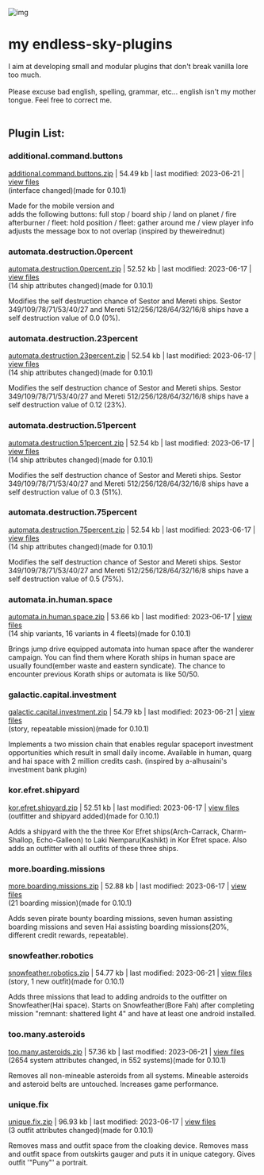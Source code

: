 ![img](https://github.com/zuckung/test/blob/main/res/icon.png)
# **my endless-sky-plugins**
I aim at developing small and modular plugins that don't break vanilla lore too much. <br><br>
Please excuse bad english, spelling, grammar, etc... english isn't my mother tongue. Feel free to correct me. <br><br>


## Plugin List:<br>


### additional.command.buttons
[additional.command.buttons.zip](https://github.com/zuckung/endless-sky-plugins/releases/download/Latest/additional.command.buttons.zip) | 54.49 kb | last modified: 2023-06-21
 | [view files](https://github.com/zuckung/endless-sky-plugins/tree/main/myplugins/additional.command.buttons/) <br>
(interface changed)(made for 0.10.1)


Made for the mobile version and  
adds the following buttons: full stop / board ship / land on planet / fire afterburner / fleet: hold position / fleet: gather around me / view player info
adjusts the message box to not overlap
(inspired by theweirednut)

 
### automata.destruction.0percent
[automata.destruction.0percent.zip](https://github.com/zuckung/endless-sky-plugins/releases/download/Latest/automata.destruction.0percent.zip) | 52.52 kb | last modified: 2023-06-17
 | [view files](https://github.com/zuckung/endless-sky-plugins/tree/main/myplugins/automata.destruction.0percent/) <br>
(14 ship attributes changed)(made for 0.10.1)


Modifies the self destruction chance of Sestor and Mereti ships.
Sestor 349/109/78/71/53/40/27 and Mereti 512/256/128/64/32/16/8 ships have a self destruction value of 0.0 (0%).

 
### automata.destruction.23percent
[automata.destruction.23percent.zip](https://github.com/zuckung/endless-sky-plugins/releases/download/Latest/automata.destruction.23percent.zip) | 52.54 kb | last modified: 2023-06-17
 | [view files](https://github.com/zuckung/endless-sky-plugins/tree/main/myplugins/automata.destruction.23percent/) <br>
(14 ship attributes changed)(made for 0.10.1)


Modifies the self destruction chance of Sestor and Mereti ships.
Sestor 349/109/78/71/53/40/27 and Mereti 512/256/128/64/32/16/8 ships have a self destruction value of 0.12 (23%).

 
### automata.destruction.51percent
[automata.destruction.51percent.zip](https://github.com/zuckung/endless-sky-plugins/releases/download/Latest/automata.destruction.51percent.zip) | 52.54 kb | last modified: 2023-06-17
 | [view files](https://github.com/zuckung/endless-sky-plugins/tree/main/myplugins/automata.destruction.51percent/) <br>
(14 ship attributes changed)(made for 0.10.1)


Modifies the self destruction chance of Sestor and Mereti ships.
Sestor 349/109/78/71/53/40/27 and Mereti 512/256/128/64/32/16/8 ships have a self destruction value of 0.3 (51%).

 
### automata.destruction.75percent
[automata.destruction.75percent.zip](https://github.com/zuckung/endless-sky-plugins/releases/download/Latest/automata.destruction.75percent.zip) | 52.54 kb | last modified: 2023-06-17
 | [view files](https://github.com/zuckung/endless-sky-plugins/tree/main/myplugins/automata.destruction.75percent/) <br>
(14 ship attributes changed)(made for 0.10.1)


Modifies the self destruction chance of Sestor and Mereti ships.
Sestor 349/109/78/71/53/40/27 and Mereti 512/256/128/64/32/16/8 ships have a self destruction value of 0.5 (75%).

 
### automata.in.human.space
[automata.in.human.space.zip](https://github.com/zuckung/endless-sky-plugins/releases/download/Latest/automata.in.human.space.zip) | 53.66 kb | last modified: 2023-06-17
 | [view files](https://github.com/zuckung/endless-sky-plugins/tree/main/myplugins/automata.in.human.space/) <br>
(14 ship variants, 16 variants in 4 fleets)(made for 0.10.1)


Brings jump drive equipped automata into human space after the wanderer campaign. 
You can find them where Korath ships in human space are usually found(ember waste and eastern syndicate). 
The chance to encounter previous Korath ships or automata is like 50/50.

 
### galactic.capital.investment
[galactic.capital.investment.zip](https://github.com/zuckung/endless-sky-plugins/releases/download/Latest/galactic.capital.investment.zip) | 54.79 kb | last modified: 2023-06-21
 | [view files](https://github.com/zuckung/endless-sky-plugins/tree/main/myplugins/galactic.capital.investment/) <br>
(story, repeatable mission)(made for 0.10.1) 


Implements a two mission chain that enables regular spaceport investment opportunities which result in small daily income. Available in human, quarg and hai space with 2 million credits cash.
(inspired by a-alhusaini's investment bank plugin)

 
### kor.efret.shipyard
[kor.efret.shipyard.zip](https://github.com/zuckung/endless-sky-plugins/releases/download/Latest/kor.efret.shipyard.zip) | 52.51 kb | last modified: 2023-06-17
 | [view files](https://github.com/zuckung/endless-sky-plugins/tree/main/myplugins/kor.efret.shipyard/) <br>
(outfitter and shipyard added)(made for 0.10.1)


Adds a shipyard with the the three Kor Efret ships(Arch-Carrack, Charm-Shallop, Echo-Galleon) to Laki Nemparu(Kashikt) in Kor Efret space. Also adds an outfitter with all outfits of these three ships.

 
### more.boarding.missions
[more.boarding.missions.zip](https://github.com/zuckung/endless-sky-plugins/releases/download/Latest/more.boarding.missions.zip) | 52.88 kb | last modified: 2023-06-17
 | [view files](https://github.com/zuckung/endless-sky-plugins/tree/main/myplugins/more.boarding.missions/) <br>
(21 boarding mission)(made for 0.10.1)


Adds seven pirate bounty boarding missions, seven human assisting boarding missions and seven Hai assisting boarding missions(20%, different credit rewards, repeatable).
 
### snowfeather.robotics
[snowfeather.robotics.zip](https://github.com/zuckung/endless-sky-plugins/releases/download/Latest/snowfeather.robotics.zip) | 54.77 kb | last modified: 2023-06-21
 | [view files](https://github.com/zuckung/endless-sky-plugins/tree/main/myplugins/snowfeather.robotics/) <br>
(story, 1 new outfit)(made for 0.10.1)


Adds three missions that lead to adding androids to the outfitter on Snowfeather(Hai space).
Starts on Snowfeather(Bore Fah) after completing mission "remnant: shattered light 4" and have at least one android installed.

 
### too.many.asteroids
[too.many.asteroids.zip](https://github.com/zuckung/endless-sky-plugins/releases/download/Latest/too.many.asteroids.zip) | 57.36 kb | last modified: 2023-06-21
 | [view files](https://github.com/zuckung/endless-sky-plugins/tree/main/myplugins/too.many.asteroids/) <br>
(2654 system attributes changed, in 552 systems)(made for 0.10.1) 


Removes all non-mineable asteroids from all systems. Mineable asteroids and asteroid belts are untouched.
Increases game performance.

 
### unique.fix
[unique.fix.zip](https://github.com/zuckung/endless-sky-plugins/releases/download/Latest/unique.fix.zip) | 96.93 kb | last modified: 2023-06-17
 | [view files](https://github.com/zuckung/endless-sky-plugins/tree/main/myplugins/unique.fix/) <br>
(3 outfit attributes changed)(made for 0.10.1)   


Removes mass and outfit space from the cloaking device.
Removes mass and outfit space from outskirts gauger and puts it in unique category.
Gives outfit '"Puny"' a portrait.

 
